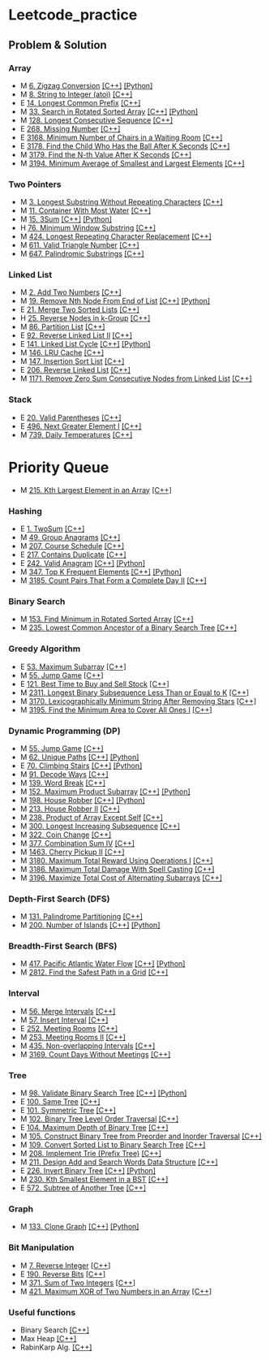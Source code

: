 # Leetcode_practice
## Problem & Solution

### Array
- M [6. Zigzag Conversion](https://leetcode.com/problems/zigzag-conversion/) [[C++]](https://github.com/come880412/Leetcode_practice/blob/main/Solution/0006.cpp) [[Python]](https://github.com/come880412/Leetcode_practice/blob/main/Solution/0006.py)
- M [8. String to Integer (atoi)](https://leetcode.com/problems/string-to-integer-atoi/description/) [[C++]](https://github.com/come880412/Leetcode_practice/blob/main/Solution/0008.cpp)
- E [14. Longest Common Prefix](https://leetcode.com/problems/longest-common-prefix/) [[C++]](https://github.com/come880412/Leetcode_practice/blob/main/Solution/0014.cpp)
- M [33. Search in Rotated Sorted Array](https://leetcode.com/problems/search-in-rotated-sorted-array/) [[C++]](https://github.com/come880412/Leetcode_practice/blob/main/Solution/0033.cpp) [[Python]](https://github.com/come880412/Leetcode_practice/blob/main/Solution/0033.py)
- M [128. Longest Consecutive Sequence](https://leetcode.com/problems/longest-consecutive-sequence/) [[C++]](https://github.com/come880412/Leetcode_practice/blob/main/Solution/0128.cpp)
- E [268. Missing Number](https://leetcode.com/problems/missing-number/) [[C++]](https://github.com/come880412/Leetcode_practice/blob/main/Solution/0268.cpp)
- E [3168. Minimum Number of Chairs in a Waiting Room](https://leetcode.com/problems/minimum-number-of-chairs-in-a-waiting-room/) [[C++]](https://github.com/come880412/Leetcode_practice/blob/main/Solution/3168.cpp)
- E [3178. Find the Child Who Has the Ball After K Seconds](https://leetcode.com/problems/find-the-child-who-has-the-ball-after-k-seconds/) [[C++]](https://github.com/come880412/Leetcode_practice/blob/main/Solution/3178.cpp)
- M [3179. Find the N-th Value After K Seconds](https://leetcode.com/problems/find-the-n-th-value-after-k-seconds/) [[C++]](https://github.com/come880412/Leetcode_practice/blob/main/Solution/3179.cpp)
- M [3194. Minimum Average of Smallest and Largest Elements](https://leetcode.com/problems/minimum-average-of-smallest-and-largest-elements/) [[C++]](https://github.com/come880412/Leetcode_practice/blob/main/Solution/3179.cpp)

### Two Pointers
- M [3. Longest Substring Without Repeating Characters](https://leetcode.com/problems/longest-substring-without-repeating-characters/) [[C++]](https://github.com/come880412/Leetcode_practice/blob/main/Solution/0003.cpp)
- M [11. Container With Most Water](https://leetcode.com/problems/container-with-most-water/) [[C++]](https://github.com/come880412/Leetcode_practice/blob/main/Solution/0011.cpp)
- M [15. 3Sum](https://leetcode.com/problems/3sum/) [[C++]](https://github.com/come880412/Leetcode_practice/blob/main/Solution/0015.cpp) [[Python]](https://github.com/come880412/Leetcode_practice/blob/main/Solution/0015.py)
- H [76. Minimum Window Substring](https://leetcode.com/problems/minimum-window-substring/description/) [[C++]](https://github.com/come880412/Leetcode_practice/blob/main/Solution/0076.cpp)
- M [424. Longest Repeating Character Replacement](https://leetcode.com/problems/longest-repeating-character-replacement/) [[C++]](https://github.com/come880412/Leetcode_practice/blob/main/Solution/0424.cpp)
- M [611. Valid Triangle Number](https://leetcode.com/problems/valid-triangle-number/) [[C++]](https://github.com/come880412/Leetcode_practice/blob/main/Solution/0611.cpp)
- M [647. Palindromic Substrings](https://leetcode.com/problems/palindromic-substrings/) [[C++]](https://github.com/come880412/Leetcode_practice/blob/main/Solution/0647.cpp)

### Linked List
- M [2. Add Two Numbers](https://leetcode.com/problems/add-two-numbers/) [[C++]](https://github.com/come880412/Leetcode_practice/blob/main/Solution/0002.cpp)
- M [19. Remove Nth Node From End of List](https://leetcode.com/problems/remove-nth-node-from-end-of-list/) [[C++]](https://github.com/come880412/Leetcode_practice/blob/main/Solution/0019.cpp) [[Python]](https://github.com/come880412/Leetcode_practice/blob/main/Solution/0019.py)
- E [21. Merge Two Sorted Lists](https://leetcode.com/problems/merge-two-sorted-lists/) [[C++]](https://github.com/come880412/Leetcode_practice/blob/main/Solution/0021.cpp)
- H [25. Reverse Nodes in k-Group](https://leetcode.com/problems/reverse-nodes-in-k-group/) [[C++]](https://github.com/come880412/Leetcode_practice/blob/main/Solution/0025.cpp)
- M [86. Partition List](https://leetcode.com/problems/partition-list) [[C++]](https://github.com/come880412/Leetcode_practice/blob/main/Solution/0086.cpp)
- E [92. Reverse Linked List II](https://leetcode.com/problems/reverse-linked-list-ii/) [[C++]](https://github.com/come880412/Leetcode_practice/blob/main/Solution/0092.cpp)
- E [141. Linked List Cycle](https://leetcode.com/problems/linked-list-cycle/) [[C++]](https://github.com/come880412/Leetcode_practice/blob/main/Solution/0141.cpp) [[Python]](https://github.com/come880412/Leetcode_practice/blob/main/Solution/0141.py)
- M [146. LRU Cache](https://leetcode.com/problems/lru-cache/) [[C++]](https://github.com/come880412/Leetcode_practice/blob/main/Solution/0146.cpp)
- M [147. Insertion Sort List](https://leetcode.com/problems/insertion-sort-list) [[C++]](https://github.com/come880412/Leetcode_practice/blob/main/Solution/0147.cpp)
- E [206. Reverse Linked List](https://leetcode.com/problems/reverse-linked-list/) [[C++]](https://github.com/come880412/Leetcode_practice/blob/main/Solution/0206.cpp)
- M [1171. Remove Zero Sum Consecutive Nodes from Linked List](https://leetcode.com/problems/remove-zero-sum-consecutive-nodes-from-linked-list) [[C++]](https://github.com/come880412/Leetcode_practice/blob/main/Solution/1171.cpp)

### Stack
- E [20. Valid Parentheses](https://leetcode.com/problems/valid-parentheses/) [[C++]](https://github.com/come880412/Leetcode_practice/blob/main/Solution/0020.cpp)
- E [496. Next Greater Element I](https://leetcode.com/problems/next-greater-element-i) [[C++]](https://github.com/come880412/Leetcode_practice/blob/main/Solution/0496.cpp)
- M [739. Daily Temperatures](https://leetcode.com/problems/daily-temperatures/) [[C++]](https://github.com/come880412/Leetcode_practice/blob/main/Solution/0739.cpp)

# Priority Queue
- M [215. Kth Largest Element in an Array](https://leetcode.com/problems/kth-largest-element-in-an-array) [[C++]](https://github.com/come880412/Leetcode_practice/blob/main/Solution/0215.cpp)

### Hashing
- E [1. TwoSum](https://leetcode.com/problems/two-sum/) [[C++]](https://github.com/come880412/Leetcode_practice/blob/main/Solution/0001.cpp)
- M [49. Group Anagrams](https://leetcode.com/problems/group-anagrams/) [[C++]](https://github.com/come880412/Leetcode_practice/blob/main/Solution/0049.cpp)
- M [207. Course Schedule](https://leetcode.com/problems/course-schedule/) [[C++]](https://github.com/come880412/Leetcode_practice/blob/main/Solution/0207.cpp)
- E [217. Contains Duplicate](https://leetcode.com/problems/contains-duplicate/) [[C++]](https://github.com/come880412/Leetcode_practice/blob/main/Solution/0217.cpp)
- E [242. Valid Anagram](https://leetcode.com/problems/valid-anagram/) [[C++]](https://github.com/come880412/Leetcode_practice/blob/main/Solution/0242.cpp) [[Python]](https://github.com/come880412/Leetcode_practice/blob/main/Solution/0242.py)
- M [347. Top K Frequent Elements](https://leetcode.com/problems/top-k-frequent-elements/) [[C++]](https://github.com/come880412/Leetcode_practice/blob/main/Solution/0347.cpp) [[Python]](https://github.com/come880412/Leetcode_practice/blob/main/Solution/0347.py)
- M [3185. Count Pairs That Form a Complete Day II](https://leetcode.com/problems/count-pairs-that-form-a-complete-day-ii/) [[C++]](https://github.com/come880412/Leetcode_practice/blob/main/Solution/3185.cpp)

### Binary Search
- M [153. Find Minimum in Rotated Sorted Array](https://leetcode.com/problems/find-minimum-in-rotated-sorted-array/) [[C++]](https://github.com/come880412/Leetcode_practice/blob/main/Solution/0153.cpp)
- M [235. Lowest Common Ancestor of a Binary Search Tree](https://leetcode.com/problems/lowest-common-ancestor-of-a-binary-search-tree/) [[C++]](https://github.com/come880412/Leetcode_practice/blob/main/Solution/0235.cpp)

### Greedy Algorithm
- E [53. Maximum Subarray](https://leetcode.com/problems/maximum-subarray/) [[C++]](https://github.com/come880412/Leetcode_practice/blob/main/Solution/0053.cpp)
- M [55. Jump Game](https://leetcode.com/problems/jump-game/) [[C++]](https://github.com/come880412/Leetcode_practice/blob/main/Solution/0055.cpp)
- E [121. Best Time to Buy and Sell Stock](https://leetcode.com/problems/best-time-to-buy-and-sell-stock/) [[C++]](https://github.com/come880412/Leetcode_practice/blob/main/Solution/0121.cpp)
- M [2311. Longest Binary Subsequence Less Than or Equal to K](https://leetcode.com/problems/longest-binary-subsequence-less-than-or-equal-to-k/) [[C++]](https://github.com/come880412/Leetcode_practice/blob/main/Solution/2311.cpp)
- M [3170. Lexicographically Minimum String After Removing Stars](https://leetcode.com/problems/lexicographically-minimum-string-after-removing-stars/) [[C++]](https://github.com/come880412/Leetcode_practice/blob/main/Solution/3170.cpp)
- M [3195. Find the Minimum Area to Cover All Ones I](https://leetcode.com/problems/find-the-minimum-area-to-cover-all-ones-i/) [[C++]](https://github.com/come880412/Leetcode_practice/blob/main/Solution/3195.cpp)

### Dynamic Programming (DP)
- M [55. Jump Game](https://leetcode.com/problems/jump-game/) [[C++]](https://github.com/come880412/Leetcode_practice/blob/main/Solution/0055.cpp)
- M [62. Unique Paths](https://leetcode.com/problems/unique-paths/) [[C++]](https://github.com/come880412/Leetcode_practice/blob/main/Solution/0062.cpp) [[Python]](https://github.com/come880412/Leetcode_practice/blob/main/Solution/0062.py)
- E [70. Climbing Stairs](https://leetcode.com/problems/climbing-stairs/) [[C++]](https://github.com/come880412/Leetcode_practice/blob/main/Solution/0070.cpp) [[Python]](https://github.com/come880412/Leetcode_practice/blob/main/Solution/0070.py)
- M [91. Decode Ways](https://leetcode.com/problems/decode-ways/) [[C++]](https://github.com/come880412/Leetcode_practice/blob/main/Solution/0091.cpp)
- M [139. Word Break](https://leetcode.com/problems/word-break/) [[C++]](https://github.com/come880412/Leetcode_practice/blob/main/Solution/0139.cpp)
- M [152. Maximum Product Subarray](https://leetcode.com/problems/maximum-product-subarray/) [[C++]](https://github.com/come880412/Leetcode_practice/blob/main/Solution/0152.cpp) [[Python]](https://github.com/come880412/Leetcode_practice/blob/main/Solution/0152.py)
- M [198. House Robber](https://leetcode.com/problems/house-robber/) [[C++]](https://github.com/come880412/Leetcode_practice/blob/main/Solution/0198.cpp) [[Python]](https://github.com/come880412/Leetcode_practice/blob/main/Solution/0198.py)
- M [213. House Robber II](https://leetcode.com/problems/house-robber-ii/) [[C++]](https://github.com/come880412/Leetcode_practice/blob/main/Solution/0213.cpp)
- M [238. Product of Array Except Self](https://leetcode.com/problems/product-of-array-except-self/) [[C++]](https://github.com/come880412/Leetcode_practice/blob/main/Solution/0238.cpp)
- M [300. Longest Increasing Subsequence](https://leetcode.com/problems/longest-increasing-subsequence/) [[C++]](https://github.com/come880412/Leetcode_practice/blob/main/Solution/0377.cpp)
- M [322. Coin Change](https://leetcode.com/problems/coin-change/) [[C++]](https://github.com/come880412/Leetcode_practice/blob/main/Solution/0322.cpp)
- M [377. Combination Sum IV](https://leetcode.com/problems/combination-sum-iv/) [[C++]](https://github.com/come880412/Leetcode_practice/blob/main/Solution/0377.cpp)
- M [1463. Cherry Pickup II](https://leetcode.com/problems/cherry-pickup-ii/) [[C++]](https://github.com/come880412/Leetcode_practice/blob/main/Solution/1463.cpp)
- M [3180. Maximum Total Reward Using Operations I](https://leetcode.com/problems/maximum-total-reward-using-operations-i) [[C++]](https://github.com/come880412/Leetcode_practice/blob/main/Solution/3180.cpp)
- M [3186. Maximum Total Damage With Spell Casting](https://leetcode.com/problems/maximum-total-damage-with-spell-casting/) [[C++]]([[C++]](https://github.com/come880412/Leetcode_practice/blob/main/Solution/3186.cpp))
- M [3196. Maximize Total Cost of Alternating Subarrays](https://leetcode.com/problems/maximize-total-cost-of-alternating-subarrays/) [[C++]](https://github.com/come880412/Leetcode_practice/blob/main/Solution/3196.cpp)

### Depth-First Search (DFS)
- M [131. Palindrome Partitioning](https://leetcode.com/problems/palindrome-partitioning/) [[C++]](https://github.com/come880412/Leetcode_practice/blob/main/Solution/0131.cpp)
- M [200. Number of Islands](https://leetcode.com/problems/number-of-islands/) [[C++]](https://github.com/come880412/Leetcode_practice/blob/main/Solution/0200.cpp) [[Python]](https://github.com/come880412/Leetcode_practice/blob/main/Solution/0200.py)
  
### Breadth-First Search (BFS)
- M [417. Pacific Atlantic Water Flow](https://leetcode.com/problems/pacific-atlantic-water-flow/) [[C++]](https://github.com/come880412/Leetcode_practice/blob/main/Solution/0417.cpp) [[Python]](https://github.com/come880412/Leetcode_practice/blob/main/Solution/0417.py)
- M [2812. Find the Safest Path in a Grid](https://leetcode.com/problems/find-the-safest-path-in-a-grid) [[C++]](https://github.com/come880412/Leetcode_practice/blob/main/Solution/2812.cpp)

### Interval
- M [56. Merge Intervals](https://leetcode.com/problems/merge-intervals/) [[C++]](https://github.com/come880412/Leetcode_practice/blob/main/Solution/0056.cpp)
- M [57. Insert Interval](https://leetcode.com/problems/insert-interval/) [[C++]](https://github.com/come880412/Leetcode_practice/blob/main/Solution/0057.cpp)
- E [252. Meeting Rooms](https://leetcode.com/problems/meeting-rooms/) [[C++]](https://github.com/come880412/Leetcode_practice/blob/main/Solution/0252.cpp)
- M [253. Meeting Rooms II](https://leetcode.com/problems/meeting-rooms-ii/) [[C++]](https://github.com/come880412/Leetcode_practice/blob/main/Solution/0253.cpp)
- M [435. Non-overlapping Intervals](https://leetcode.com/problems/non-overlapping-intervals/description/) [[C++]](https://github.com/come880412/Leetcode_practice/blob/main/Solution/0435.cpp)
- M [3169. Count Days Without Meetings](https://leetcode.com/problems/count-days-without-meetings) [[C++]](https://github.com/come880412/Leetcode_practice/blob/main/Solution/3169.cpp)
  
### Tree
- M [98. Validate Binary Search Tree](https://leetcode.com/problems/validate-binary-search-tree/description/) [[C++]](https://github.com/come880412/Leetcode_practice/blob/main/Solution/0098.cpp) [[Python]](https://github.com/come880412/Leetcode_practice/blob/main/Solution/0098.py) 
- E [100. Same Tree](https://leetcode.com/problems/same-tree/) [[C++]](https://github.com/come880412/Leetcode_practice/blob/main/Solution/0100.cpp) 
- E [101. Symmetric Tree](https://leetcode.com/problems/symmetric-tree/) [[C++]](https://github.com/come880412/Leetcode_practice/blob/main/Solution/0101.cpp) 
- M [102. Binary Tree Level Order Traversal](https://leetcode.com/problems/binary-tree-level-order-traversal/) [[C++]](https://github.com/come880412/Leetcode_practice/blob/main/Solution/0102.cpp)
- E [104. Maximum Depth of Binary Tree](https://leetcode.com/problems/maximum-depth-of-binary-tree/) [[C++]](https://github.com/come880412/Leetcode_practice/blob/main/Solution/0104.cpp) 
- M [105. Construct Binary Tree from Preorder and Inorder Traversal](https://leetcode.com/problems/construct-binary-tree-from-preorder-and-inorder-traversal/description/) [[C++]](https://github.com/come880412/Leetcode_practice/blob/main/Solution/0105.cpp)
- M [109. Convert Sorted List to Binary Search Tree](https://leetcode.com/problems/convert-sorted-list-to-binary-search-tree/) [[C++]](https://github.com/come880412/Leetcode_practice/blob/main/Solution/0109.cpp)
- M [208. Implement Trie (Prefix Tree)](https://leetcode.com/problems/implement-trie-prefix-tree/) [[C++]](https://github.com/come880412/Leetcode_practice/blob/main/Solution/0208.cpp)
- M [211. Design Add and Search Words Data Structure](https://leetcode.com/problems/design-add-and-search-words-data-structure/) [[C++]](https://github.com/come880412/Leetcode_practice/blob/main/Solution/0211.cpp)
- E [226. Invert Binary Tree](https://leetcode.com/problems/invert-binary-tree/description/) [[C++]](https://github.com/come880412/Leetcode_practice/blob/main/Solution/0226.cpp) [[Python]](https://github.com/come880412/Leetcode_practice/blob/main/Solution/0226.py)
- M [230. Kth Smallest Element in a BST](https://leetcode.com/problems/kth-smallest-element-in-a-bst/) [[C++]](https://github.com/come880412/Leetcode_practice/blob/main/Solution/0230.cpp) 
- E [572. Subtree of Another Tree](https://leetcode.com/problems/subtree-of-another-tree/) [[C++]](https://github.com/come880412/Leetcode_practice/blob/main/Solution/0572.cpp)

### Graph
- M [133. Clone Graph](https://leetcode.com/problems/clone-graph/description/) [[C++]](https://github.com/come880412/Leetcode_practice/blob/main/Solution/0133.cpp) [[Python]](https://github.com/come880412/Leetcode_practice/blob/main/Solution/0133.py) 

### Bit Manipulation
- M [7. Reverse Integer](https://leetcode.com/problems/reverse-integer/) [[C++]](https://github.com/come880412/Leetcode_practice/blob/main/Solution/0190.cpp)
- E [190. Reverse Bits](https://leetcode.com/problems/reverse-bits) [[C++]](https://github.com/come880412/Leetcode_practice/blob/main/Solution/0190.cpp)
- M [371. Sum of Two Integers](https://leetcode.com/problems/sum-of-two-integers/) [[C++]](https://github.com/come880412/Leetcode_practice/blob/main/Solution/0371.cpp)
- M [421. Maximum XOR of Two Numbers in an Array](https://leetcode.com/problems/maximum-xor-of-two-numbers-in-an-array) [[C++]](https://github.com/come880412/Leetcode_practice/blob/main/Solution/0421.cpp)

### Useful functions
- Binary Search [[C++]](https://github.com/come880412/Leetcode_practice/blob/main/Useful_functions/binSearch.cpp)
- Max Heap [[C++]](https://github.com/come880412/Leetcode_practice/blob/main/Useful_functions/maxHeap.cpp)
- RabinKarp Alg. [[C++]](https://github.com/come880412/Leetcode_practice/blob/main/Useful_functions/rabinKarp.cpp)